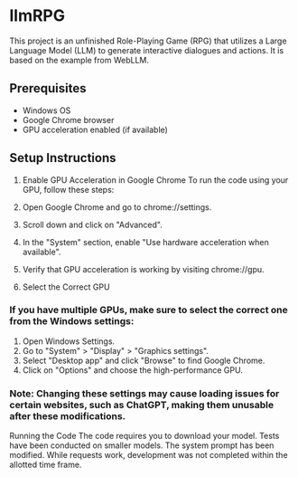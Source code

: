 # llmRPG
This project is an unfinished Role-Playing Game (RPG) that utilizes a Large Language Model (LLM) to generate interactive dialogues and actions. It is based on the example from WebLLM.

## Prerequisites

- Windows OS
- Google Chrome browser
- GPU acceleration enabled (if available)

## Setup Instructions
1. Enable GPU Acceleration in Google Chrome
To run the code using your GPU, follow these steps:

1. Open Google Chrome and go to chrome://settings.
2. Scroll down and click on "Advanced".
3. In the "System" section, enable "Use hardware acceleration when available".
4. Verify that GPU acceleration is working by visiting chrome://gpu.
2. Select the Correct GPU
   
### If you have multiple GPUs, make sure to select the correct one from the Windows settings:
1. Open Windows Settings.
2. Go to "System" > "Display" > "Graphics settings".
3. Select "Desktop app" and click "Browse" to find Google Chrome.
4. Click on "Options" and choose the high-performance GPU.
   
### Note: Changing these settings may cause loading issues for certain websites, such as ChatGPT, making them unusable after these modifications.

Running the Code
The code requires you to download your model. Tests have been conducted on smaller models. The system prompt has been modified. While requests work, development was not completed within the allotted time frame.
